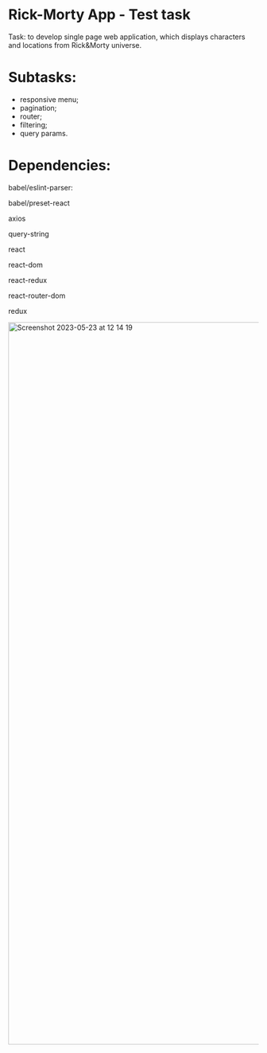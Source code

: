 # Rick-Morty App - Test task

Task: to develop single page web application, which displays characters and locations from Rick&Morty universe. 

# Subtasks: 
- responsive menu;
- pagination;
- router;
- filtering;
- query params.

# Dependencies:

babel/eslint-parser:

babel/preset-react
    
axios
    
query-string
    
react
    
react-dom
    
react-redux
    
react-router-dom
    
redux


<img width="1451" alt="Screenshot 2023-05-23 at 12 14 19" src="https://github.com/kurylko/Rick-Morty/public/rick.png">
